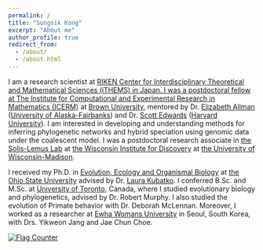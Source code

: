 ```yaml
---
permalink: /
title: "Sungsik Kong"
excerpt: "About me"
author_profile: true
redirect_from: 
  - /about/
  - /about.html
---
```


<p>I am a research scientist at <a href="https://www.riken.jp">RIKEN <a href="https://ithems.riken.jp/en">Center for Interdisciplinary Theoretical and Mathematical Sciences (iTHEMS) in Japan. I was a postdoctoral fellow at <a href="https://icerm.brown.edu">The Institute for Computational and Experimental Research in Mathematics (ICERM)</a> at <a href="https://www.brown.edu">Brown University</a>, mentored by Dr. <a href="https://eallman.github.io">Elizabeth Allman</a> (<a href="https://www.uaf.edu/uaf/">University of Alaska-Fairbanks</a>) and Dr. <a href="https://edwards.oeb.harvard.edu">Scott Edwards</a> (<a href="https://www.harvard.edu">Harvard University</a>). I am interested in developing and understanding methods for inferring phylogenetic networks and hybrid speciation using genomic data under the coalescent model. I was a postdoctoral research associate in <a href="https://solislemuslab.github.io">the Solis-Lemus Lab</a> at <a href="https://wid.wisc.edu">the Wisconsin Institute for Discovery</a> at <a href="https://www.wisc.edu">the University of Wisconsin-Madison</a>.</p>

<p>I received my Ph.D. in <a href="https://eeob.osu.edu">Evolution, Ecology and Organismal Biology</a> at <a href="https://www.osu.edu">the Ohio State University</a> advised by Dr. <a href="https://www.asc.ohio-state.edu/kubatko.2/">Laura Kubatko</a>. I conferred B.Sc. and M.Sc. at <a href="https://www.utoronto.ca">University of Toronto</a>, Canada, where I studied evolutionary biology and phylogenetics, advised by Dr. Robert Murphy. I also studied the evolution of Primate behavior with Dr. Deborah McLennan. Moreover, I worked as a researcher at <a href="http://www.ewha.ac.kr">Ewha Womans University</a> in Seoul, South Korea, with Drs. Yikweon Jang and Jae Chun Choe.</p>

<a href="https://info.flagcounter.com/tkmB"><img src="https://s05.flagcounter.com/count/tkmB/bg_FFFFFF/txt_000000/border_CCCCCC/columns_2/maxflags_20/viewers_0/labels_1/pageviews_1/flags_0/percent_0/" alt="Flag Counter" border="0"></a>